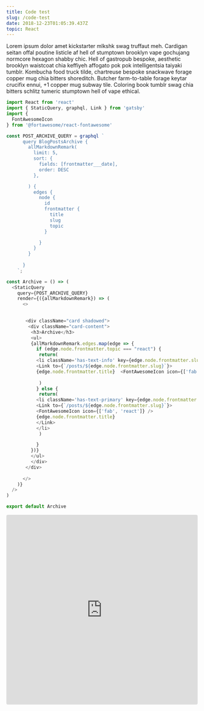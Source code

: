 ```yaml
---
title: Code test
slug: /code-test
date: 2018-12-23T01:05:39.437Z
topic: React
---
```

Lorem ipsum dolor amet kickstarter mlkshk swag truffaut meh. Cardigan seitan offal poutine listicle af hell of stumptown brooklyn vape gochujang normcore hexagon shabby chic. Hell of gastropub bespoke, aesthetic brooklyn waistcoat chia keffiyeh affogato pok pok intelligentsia taiyaki tumblr. Kombucha food truck tilde, chartreuse bespoke snackwave forage copper mug chia bitters shoreditch. Butcher farm-to-table forage keytar crucifix ennui, +1 copper mug subway tile. Coloring book tumblr swag chia bitters schlitz tumeric stumptown hell of vape ethical.

```javascript
import React from 'react'
import { StaticQuery, graphql, Link } from 'gatsby'
import {
  FontAwesomeIcon
} from '@fortawesome/react-fontawesome'

const POST_ARCHIVE_QUERY = graphql `
      query BlogPostsArchive {
        allMarkdownRemark(
          limit: 5,
          sort: {
            fields: [frontmatter___date],
            order: DESC
          },

        ) {
          edges {
            node {
              id
              frontmatter {
                title
                slug
                topic
              }

            }
          }
        }
      
      }
    `;

const Archive = () => (
  <StaticQuery
    query={POST_ARCHIVE_QUERY}
    render={({allMarkdownRemark}) => (
      <>

      
       <div className="card shadowed">
        <div className="card-content">
         <h3>Archive</h3>
         <ul>
         {allMarkdownRemark.edges.map(edge => {
           if (edge.node.frontmatter.topic === "react") {
            return(
           <li className='has-text-info' key={edge.node.frontmatter.slug} >
           <Link to={`/posts/${edge.node.frontmatter.slug}`}>
           {edge.node.frontmatter.title}  <FontAwesomeIcon icon={['fab', 'vuejs']} className="has-text-success" /></Link></li>
           
            )
           } else {
            return(
           <li className='has-text-primary' key={edge.node.frontmatter.slug}>
           <Link to={`/posts/${edge.node.frontmatter.slug}`}>
           <FontAwesomeIcon icon={['fab', 'react']} />
           {edge.node.frontmatter.title} 
           </Link>
           </li>
            )

           }
         })}
         </ul>
         </div>
       </div>
      
      </>
    )}
  />
)

export default Archive

```

<iframe src="https://codesandbox.io/embed/new" style="width:100%; height:500px; border:0; border-radius: 4px; overflow:hidden;" sandbox="allow-modals allow-forms allow-popups allow-scripts allow-same-origin"></iframe>
